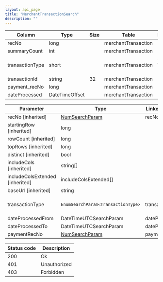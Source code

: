 ```yaml
---
layout: api_page
title: "MerchantTransactionSearch"
description: ""
---
```




| Column | Type | Size | Table | Description |
| ------ | ---- | ---- | ----- | ----------- |
| recNo | long |  | merchantTransaction | 
| summaryCount | int |  | merchantTransaction | 
| transactionType | short |  | merchantTransaction | Sale = 1, Void = 2, Refund = 3
| transactionId | string | 32 | merchantTransaction | 
| payment_recNo | long |  | merchantTransaction | 
| dateProcessed | DateTimeOffset |  | merchantTransaction | 

| Parameter | Type | Linked Column | Description |
| --------- | ---- | ------------- | ----------- |
| recNo [inherited] | [NumSearchParam](NumSearchParam) | recNo | 
| startingRow [inherited] | long |  | 
| rowCount [inherited] | long |  | 
| topRows [inherited] | long |  | 
| distinct [inherited] | bool |  | 
| includeCols [inherited] | string[] |  | 
| includeColsExtended [inherited] | includeColsExtended[] |  | 
| baseUrl [inherited] | string |  | 
| transactionType | `EnumSearchParam<TransactionType>` | transactionType | Sale = 1, Void = 2, Refund = 3
| dateProcessedFrom | DateTimeUTCSearchParam | dateProcessed | 
| dateProcessedTo | DateTimeUTCSearchParam | dateProcessed | 
| paymentRecNo | [NumSearchParam](NumSearchParam) | payment_recNo | 

| Status code | Description |
| ----------- | ----------- |
| 200 | Ok |
| 401 | Unauthorized |
| 403 | Forbidden |



